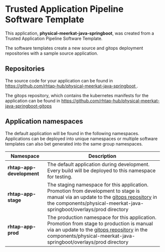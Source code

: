 # Trusted Application Pipeline Software Template

This application, **physical-meerkat-java-springboot**, was created from a Trusted Application Pipeline Software Template.

The software templates create a new source and gitops deployment repositories with a sample source application. 

## Repositories

The source code for your application can be found in [https://github.com/rhtap-hub/physical-meerkat-java-springboot ](https://github.com/rhtap-hub/physical-meerkat-java-springboot ).
 
The gitops repository, which contains the kubernetes manifests for the application can be found in 
[https://github.com/rhtap-hub/physical-meerkat-java-springboot-gitops ](https://github.com/rhtap-hub/physical-meerkat-java-springboot-gitops ) 

## Application namespaces 

The default application will be found in the following namespaces. Applications can be deployed into unique namespaces or multiple software templates can also bet generated into the same group namespaces.  

|  Namespace   |  Description   |  
| -------- | -------- |   
| **rhtap-app-development** | The default application during development. Every build will be deployed to this namespace for testing. | 
| **rhtap-app-stage** | The staging namespace for this application. Promotion from development to stage is manual via an update to the [gitops repository](https://github.com/rhtap-hub/physical-meerkat-java-springboot-gitops ) in the components/physical-meerkat-java-springboot/overlays/prod directory |  
| **rhtap-app-prod** | The production namespace for this application. Promotion from stage to production is manual via an update to the [gitops repository](https://github.com/rhtap-hub/physical-meerkat-java-springboot-gitops ) in the components/physical-meerkat-java-springboot/overlays/prod directory | 